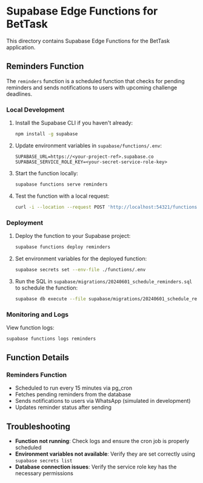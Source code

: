 # Supabase Edge Functions for BetTask

This directory contains Supabase Edge Functions for the BetTask application.

## Reminders Function

The `reminders` function is a scheduled function that checks for pending reminders and sends notifications to users with upcoming challenge deadlines.

### Local Development

1. Install the Supabase CLI if you haven't already:
   ```bash
   npm install -g supabase
   ```

2. Update environment variables in `supabase/functions/.env`:
   ```
   SUPABASE_URL=https://<your-project-ref>.supabase.co
   SUPABASE_SERVICE_ROLE_KEY=<your-secret-service-role-key>
   ```

3. Start the function locally:
   ```bash
   supabase functions serve reminders
   ```

4. Test the function with a local request:
   ```bash
   curl -i --location --request POST 'http://localhost:54321/functions/v1/reminders'
   ```

### Deployment

1. Deploy the function to your Supabase project:
   ```bash
   supabase functions deploy reminders
   ```

2. Set environment variables for the deployed function:
   ```bash
   supabase secrets set --env-file ./functions/.env
   ```

3. Run the SQL in `supabase/migrations/20240601_schedule_reminders.sql` to schedule the function:
   ```bash
   supabase db execute --file supabase/migrations/20240601_schedule_reminders.sql
   ```

### Monitoring and Logs

View function logs:
```bash
supabase functions logs reminders
```

## Function Details

### Reminders Function

- Scheduled to run every 15 minutes via pg_cron
- Fetches pending reminders from the database
- Sends notifications to users via WhatsApp (simulated in development)
- Updates reminder status after sending

## Troubleshooting

- **Function not running**: Check logs and ensure the cron job is properly scheduled
- **Environment variables not available**: Verify they are set correctly using `supabase secrets list`
- **Database connection issues**: Verify the service role key has the necessary permissions 